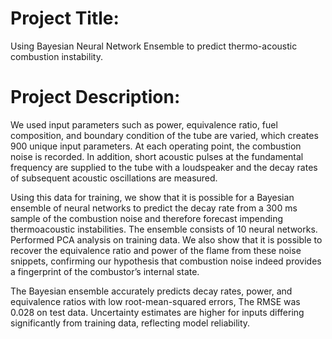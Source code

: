 # Project Title:
Using Bayesian Neural Network Ensemble to predict thermo-acoustic combustion instability.
# Project Description:
We used input parameters such as power, equivalence ratio, fuel composition, and boundary condition of the tube are varied, which creates 900 unique input parameters. At each operating point, the combustion noise is recorded. In addition, short acoustic pulses at the fundamental frequency are supplied to the tube with a loudspeaker and the decay rates of subsequent acoustic oscillations are measured.

Using this data for training, we show that it is possible for a Bayesian ensemble of neural networks to predict the decay rate from a 300 ms sample of the combustion noise and therefore forecast impending thermoacoustic instabilities. The ensemble consists of 10 neural networks. Performed PCA analysis on training data. We also show that it is possible to recover the equivalence ratio and power of the flame from these noise snippets, confirming our hypothesis that combustion noise indeed provides a fingerprint of the combustor’s internal state.

The Bayesian ensemble accurately predicts decay rates, power, and equivalence ratios with low root-mean-squared errors, The RMSE was 0.028 on test data. Uncertainty estimates are higher for inputs differing significantly from training data, reflecting model reliability.
